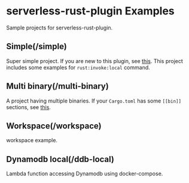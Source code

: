 # serverless-rust-plugin Examples

Sample projects for serverless-rust-plugin.

## Simple(/simple)

Super simple project. If you are new to this plugin, see [this](https://github.com/kaicoh/serverless-rust-plugin/tree/main/examples/simple). This project includes some examples for `rust:invoke:local` command.

## Multi binary(/multi-binary)

A project having multiple binaries. If your `Cargo.toml` has some `[[bin]]` sections, see  [this](https://github.com/kaicoh/serverless-rust-plugin/tree/main/examples/multi-binary).

## Workspace(/workspace)

workspace example.

## Dynamodb local(/ddb-local)

Lambda function accessing Dynamodb using docker-compose.
